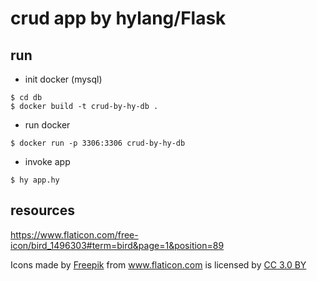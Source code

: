 # crud app by hylang/Flask

## run

* init docker (mysql)
```
$ cd db
$ docker build -t crud-by-hy-db .
```

* run docker
```
$ docker run -p 3306:3306 crud-by-hy-db
```

* invoke app
```
$ hy app.hy
```

## resources

https://www.flaticon.com/free-icon/bird_1496303#term=bird&page=1&position=89

<div>Icons made by
  <a href="https://www.flaticon.com/authors/freepik" title="Freepik">Freepik</a>
  from
  <a href="https://www.flaticon.com/" title="Flaticon">www.flaticon.com</a>
  is licensed by
  <a href="http://creativecommons.org/licenses/by/3.0/"
     title="Creative Commons BY 3.0" target="_blank">CC 3.0 BY</a>
</div>
